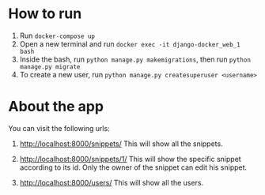 # How to run
1. Run `docker-compose up`
2. Open a new terminal and run `docker exec -it django-docker_web_1 bash`
3. Inside the bash, run `python manage.py makemigrations`, then run `python manage.py migrate`
4. To create a new user, run `python manage.py createsuperuser <username>`

# About the app
You can visit the following urls:
1. [http://localhost:8000/snippets/](http://localhost:8000/snippets/)
This will show all the snippets. 

2. [http://localhost:8000/snippets/1/](http://localhost:8000/snippets/1/)
This will show the specific snippet according to its id. Only the owner of the snippet can edit his snippet.

3. [http://localhost:8000/users/](http://localhost:8000/users/)
This will show all the users.
